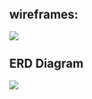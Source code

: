 <h2>wireframes:</h2>
<img src="https://i.imgur.com/YOgae9Z.png">
<h2>ERD Diagram</h2>
<img src="https://i.imgur.com/yylTwRs.png">